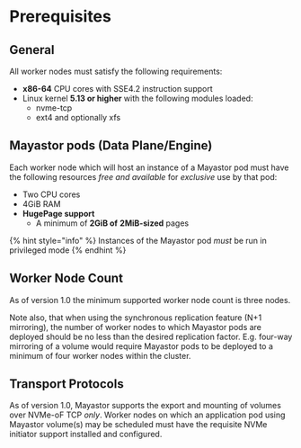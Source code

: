 # Prerequisites

## **General**

All worker nodes must satisfy the following requirements:

* **x86-64** CPU cores with SSE4.2 instruction support
* Linux kernel **5.13 or higher** with the following modules loaded:
  * nvme-tcp
  * ext4 and optionally xfs

## **Mayastor pods (Data Plane/Engine)**
Each worker node which will host an instance of a Mayastor pod must have the following resources _free and available_ for _exclusive_ use by that pod:

* Two CPU cores
* 4GiB RAM
* **HugePage support**
  * A minimum of **2GiB of** **2MiB-sized** pages

{% hint style="info" %}
Instances of the Mayastor pod _must_ be run in privileged mode
{% endhint %}


## **Worker Node Count**

As of version 1.0 the minimum supported worker node count is three nodes.

Note also, that when using the synchronous replication feature \(N+1 mirroring\), the number of worker nodes to which Mayastor pods are deployed should be no less than the desired replication factor.  E.g. four-way mirroring of a volume would require Mayastor pods to be deployed to a minimum of four worker nodes within the cluster.

## **Transport Protocols**

As of version 1.0, Mayastor supports the export and mounting of volumes over NVMe-oF TCP _only_. Worker nodes on which an application pod using Mayastor volume(s) may be scheduled must have the requisite NVMe initiator support installed and configured.



